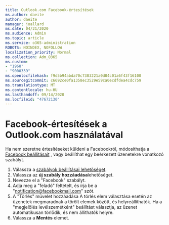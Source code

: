 ```yaml
---
title: Outlook.com Facebook-értesítések
ms.author: daeite
author: daeite
manager: joallard
ms.date: 04/21/2020
ms.audience: Admin
ms.topic: article
ms.service: o365-administration
ROBOTS: NOINDEX, NOFOLLOW
localization_priority: Normal
ms.collection: Adm_O365
ms.custom:
- "1968"
- "9000339"
ms.openlocfilehash: f9d5b94abda70c7383221a0d04c01a6f43f16100
ms.sourcegitcommit: c6692ce0fa1358ec3529e59ca0ecdfdea4cdc759
ms.translationtype: MT
ms.contentlocale: hu-HU
ms.lasthandoff: 09/14/2020
ms.locfileid: "47672130"
---
```

# <a name="facebook-notifications-using-outlookcom"></a>Facebook-értesítések a Outlook.com használatával

Ha nem szeretne értesítéseket küldeni a Facebookról, módosíthatja a [Facebook beállításait](https://aka.ms/facebook-notifications-settings) , vagy beállíthat egy beérkezett üzenetekre vonatkozó szabályt.

1. Válassza a [szabályok beállításai lehetőséget](https://outlook.live.com/mail/options/mail/rules/inboxRules).
1. Válassza az **új szabály hozzáadása**lehetőséget.
1. Nevezze el a "Facebook" szabályt.
1. Adja meg a "feladó" feltételt, és írja be a "notification@facebookmail.com" szót.
1. A "Törlés" művelet hozzáadása A törlés elem választása esetén az üzenetek megmaradnak a törölt elemek között, és helyreállíthatók. Ha a "megjelölés levélszemétként" beállítást választja, az üzenet automatikusan törlődik, és nem állíthatók helyre.
1. Válassza a **Mentés** elemet.